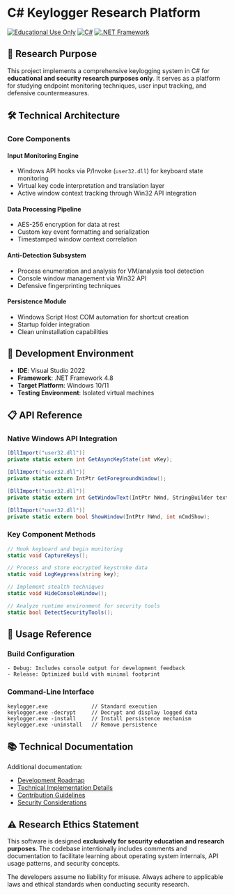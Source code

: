 # C# Keylogger Research Platform

[![Educational Use Only](https://img.shields.io/badge/Purpose-Educational%20Only-blue.svg)](LICENSE)
[![C#](https://img.shields.io/badge/Language-C%23-green.svg)](https://docs.microsoft.com/en-us/dotnet/csharp/)
[![.NET Framework](https://img.shields.io/badge/.NET%20Framework-4.8-purple.svg)](https://dotnet.microsoft.com/download/dotnet-framework/net48)

## 🔬 Research Purpose

This project implements a comprehensive keylogging system in C# for **educational and security research purposes only**. It serves as a platform for studying endpoint monitoring techniques, user input tracking, and defensive countermeasures.

## 🛠️ Technical Architecture

### Core Components

#### Input Monitoring Engine
- Windows API hooks via P/Invoke (`user32.dll`) for keyboard state monitoring
- Virtual key code interpretation and translation layer
- Active window context tracking through Win32 API integration

#### Data Processing Pipeline  
- AES-256 encryption for data at rest
- Custom key event formatting and serialization
- Timestamped window context correlation

#### Anti-Detection Subsystem
- Process enumeration and analysis for VM/analysis tool detection
- Console window management via Win32 API
- Defensive fingerprinting techniques

#### Persistence Module
- Windows Script Host COM automation for shortcut creation
- Startup folder integration
- Clean uninstallation capabilities

## 🧪 Development Environment

- **IDE**: Visual Studio 2022
- **Framework**: .NET Framework 4.8
- **Target Platform**: Windows 10/11
- **Testing Environment**: Isolated virtual machines

## 📋 API Reference

### Native Windows API Integration
```csharp
[DllImport("user32.dll")]
private static extern int GetAsyncKeyState(int vKey);

[DllImport("user32.dll")]
private static extern IntPtr GetForegroundWindow();

[DllImport("user32.dll")]
private static extern int GetWindowText(IntPtr hWnd, StringBuilder text, int count);

[DllImport("user32.dll")]
private static extern bool ShowWindow(IntPtr hWnd, int nCmdShow);
```

### Key Component Methods
```csharp
// Hook keyboard and begin monitoring
static void CaptureKeys();

// Process and store encrypted keystroke data
static void LogKeypress(string key);

// Implement stealth techniques
static void HideConsoleWindow();

// Analyze runtime environment for security tools
static bool DetectSecurityTools();
```

## 📘 Usage Reference

### Build Configuration
```
- Debug: Includes console output for development feedback
- Release: Optimized build with minimal footprint
```

### Command-Line Interface
```
keylogger.exe              // Standard execution
keylogger.exe -decrypt     // Decrypt and display logged data
keylogger.exe -install     // Install persistence mechanism
keylogger.exe -uninstall   // Remove persistence
```

## 📚 Technical Documentation

Additional documentation:

- [Development Roadmap](ROADMAP.md)
- [Technical Implementation Details](TECHNICAL_DETAILS.md)
- [Contribution Guidelines](CONTRIBUTING.md)
- [Security Considerations](SECURITY.md)

## ⚠️ Research Ethics Statement

This software is designed **exclusively for security education and research purposes**. The codebase intentionally includes comments and documentation to facilitate learning about operating system internals, API usage patterns, and security concepts.

The developers assume no liability for misuse. Always adhere to applicable laws and ethical standards when conducting security research.